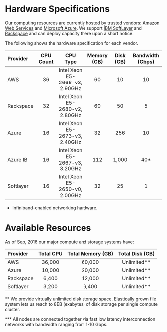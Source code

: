 # Hardware Specifications

Our computing resources are currently hosted by trusted vendors: [Amazon Web Services](http://www.aws.amazon.com) and [Microsoft Azure](http://www.azure.microsoft.com). We support [IBM SoftLayer](http://www.softlayer.com) and [Rackspace](http://www.rackspace.com) and can deploy capacity there upon a short notice. 

The following shows the hardware specification for each vendor.

|Provider  |CPU Count |CPU Type                       |Memory (GB)|Disk (GB)|Bandwidth (Gbps)|
|:---------|:--------:|:-----------------------------:|:---------:|:-------:|:--------------:|
|AWS       |36        |Intel Xeon E5-2666-v3, 2.90GHz |60         |10       |10              |
|Rackspace |32        |Intel Xeon E5-2680-v2, 2.80GHz |60         |50       |5               |
|Azure     |16        |Intel Xeon E5-2673-v3, 2.40GHz |32         |256      |10              |
|Azure IB  |16        |Intel Xeon E5-2667-v3, 3.20GHz |112         |1,000      |40*              |
|Softlayer |16        |Intel Xeon E5-2650-v0, 2.00GHz |32         |25       |1               |

* Infiniband-enabled networking hardware.


# Available Resources

As of Sep, 2016 our major compute and storage systems have:

|Provider  |Total CPU |Total Memory (GB)|Total Disk (GB)|
|:---------|:--------:|:---------------:|:-------------:|
|AWS       |36,000     |60,000            |Unlimited**      |
|Azure     |10,000     |20,000            |Unlimited**      |
|Rackspace |6,400      |12,000            |Unlimited**      |
|Softlayer |3,200      |6,400             |Unlimited**      |


** We provide virtually unlimited disk storage space. Elastically grown file system lets us reach to 8EB (exabytes) of disk storage per single compute cluster.

*** All nodes are connected together via fast low latency interconnection networks with bandwidth ranging from 1-10 Gbps.
